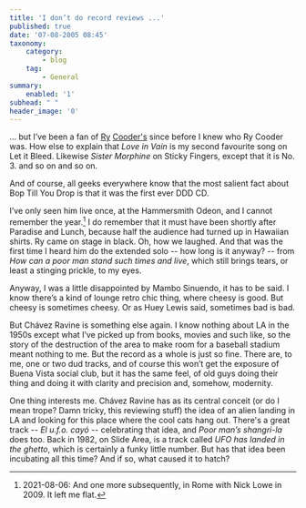 ```yaml
---
title: 'I don’t do record reviews ...'
published: true
date: '07-08-2005 08:45'
taxonomy:
    category:
        - blog
    tag:
        - General
summary:
    enabled: '1'
subhead: " "
header_image: '0'
---
```


... but I’ve been a fan of [Ry](http://www.ryland-cooder.com/) [Cooder's](http://www.rylanders.free-online.co.uk/index.html) since before I knew who Ry Cooder was.  How else to explain that _Love in Vain_ is my second favourite song on Let it Bleed. Likewise _Sister Morphine_ on Sticky Fingers, except that it is No. 3. and so on and so on.

And of course, all geeks everywhere know that the most salient fact about Bop Till You Drop is that it was the first ever DDD CD.

I’ve only seen him live once, at the Hammersmith Odeon, and I cannot remember the year.[^1] I do remember that it must have been shortly after Paradise and Lunch, because half the audience had turned up in Hawaiian shirts. Ry came on stage in black. Oh, how we laughed. And that was the first time I heard him do the extended solo -- how long is it anyway? -- from _How can a poor man stand such times and live_, which still brings tears, or least a stinging prickle, to my eyes.

Anyway, I was a little disappointed by Mambo Sinuendo, it has to be said. I know there’s a kind of lounge retro chic thing, where cheesy is good. But cheesy is sometimes cheesy. Or as Huey Lewis said, sometimes bad is bad.

But Chávez Ravine is something else again. I know nothing about LA in the 1950s except what I’ve picked up from books, movies and such like, so the story of the destruction of the area to make room for a baseball stadium meant nothing to me. But the record as a whole is just so fine. There are, to me, one or two dud tracks, and of course this won’t get the exposure of Buena Vista social club, but it has the same feel, of old guys doing their thing and doing it with clarity and precision and, somehow, modernity. 

One thing interests me. Chávez Ravine has as its central conceit (or do I mean trope? Damn tricky, this reviewing stuff) the idea of an alien landing in LA and looking for this place where the cool cats hang out. There's a great track -- _El u.f.o. cayó_ -- celebrating that idea, and _Poor man’s shangri-la_ does too. Back in 1982, on Slide Area, is a track called _UFO has landed in the ghetto_, which is certainly a funky little number. But has that idea been incubating all this time? And if so, what caused it to hatch?

[^1]: 2021-08-06: And one more subsequently, in Rome with Nick Lowe in 2009. It left me flat.

